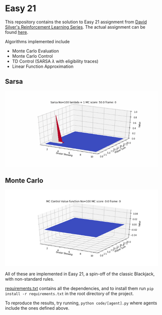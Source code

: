 # Easy 21

This repository contains the solution to Easy 21 assignment from [David Silver's Reinforcement Learning Series](http://www0.cs.ucl.ac.uk/staff/d.silver/web/Teaching.html). The actual assignment can be found [here](http://www0.cs.ucl.ac.uk/staff/d.silver/web/Teaching_files/Easy21-Johannes.pdf).

Algorithms implemented include

- Monte Carlo Evaluation
- Monte Carlo Control
- TD Control (SARSA  $\lambda$ with eligibility traces)
- Linear Function Approximation
## Sarsa
![sarsa](/assets/sarsa.gif)
## Monte Carlo
![mc](/assets/mcpc.gif)

All of these are implemented in Easy 21, a spin-off of the classic Blackjack, with non-standard rules.

[requirements.txt](/requirements.txt) contains all the dependencies, and to install them run
`pip install -r requirements.txt` in the root directory of the project.

To reproduce the results, try running,
`python code/[agent].py` where agents include the ones defined above.
